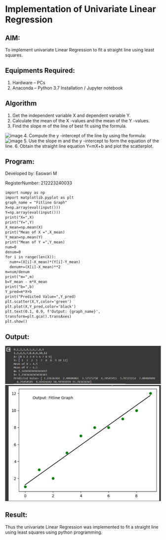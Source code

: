 # Implementation of Univariate Linear Regression
## AIM:
To implement univariate Linear Regression to fit a straight line using least squares.

## Equipments Required:
1. Hardware – PCs
2. Anaconda – Python 3.7 Installation / Jupyter notebook

## Algorithm
1. Get the independent variable X and dependent variable Y.
2. Calculate the mean of the X -values and the mean of the Y -values.
3. Find the slope m of the line of best fit using the formula. 
<img width="231" alt="image" src="https://user-images.githubusercontent.com/93026020/192078527-b3b5ee3e-992f-46c4-865b-3b7ce4ac54ad.png">
4. Compute the y -intercept of the line by using the formula:
<img width="148" alt="image" src="https://user-images.githubusercontent.com/93026020/192078545-79d70b90-7e9d-4b85-9f8b-9d7548a4c5a4.png">
5. Use the slope m and the y -intercept to form the equation of the line.
6. Obtain the straight line equation Y=mX+b and plot the scatterplot.

## Program:

Developed by: Easwari M

RegisterNumber: 212223240033
```
import numpy as np
import matplotlib.pyplot as plt
graph_name = "Fitline Graph"
X=np.array(eval(input()))
Y=np.array(eval(input()))
print("X=",X)
print("Y=",Y)
X_mean=np.mean(X)
print("Mean of X =",X_mean)
Y_mean=np.mean(Y)
print("Mean of Y =",Y_mean)
num=0
denum=0
for i in range(len(X)):
  num+=(X[i]-X_mean)*(Y[i]-Y_mean)
  denum+=(X[i]-X_mean)**2
m=num/denum
print("m=",m)
b=Y_mean - m*X_mean
print("b=",b)
Y_pred=m*X+b
print("Predicted Value=",Y_pred)
plt.scatter(X,Y,color='green')
plt.plot(X,Y_pred,color='black')
plt.text(0.1, 0.9, f'Output: {graph_name}', transform=plt.gca().transAxes)
plt.show()

```

## Output:

![label](output.jpg)
![label](graph.jpg)

## Result:
Thus the univariate Linear Regression was implemented to fit a straight line using least squares using python programming.
